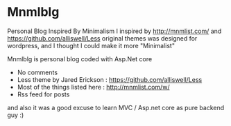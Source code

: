 # Mnmlblg
Personal Blog Inspired By Minimalism
I inspired by http://mnmlist.com/ and https://github.com/alliswell/Less
original themes was designed for wordpress, and I thought I could make it more "Minimalist"

Mnmlblg is personal blog coded with Asp.Net core

* No comments
* Less theme by Jared Erickson : https://github.com/alliswell/Less
* Most of the things listed here : http://mnmlist.com/w/
* Rss feed for posts

and also it was a good excuse to learn MVC / Asp.net core as pure backend guy :)
